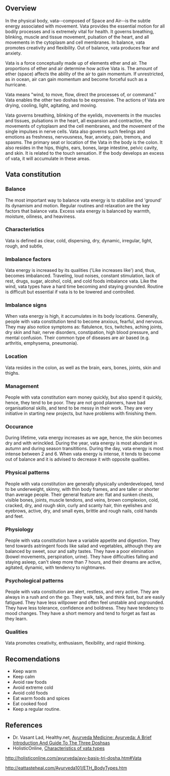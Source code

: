 ## Overview
In the physical body, vata--composed of Space and Air--is the subtle energy associated with movement. Vata provides the essential motion for all bodily processes and is extremely vital for health. It governs breathing, blinking, muscle and tissue movement, pulsation of the heart, and all movements in the cytoplasm and cell membranes. In balance, vata promotes creativity and flexibility. Out of balance, vata produces fear and anxiety.

Vata is a force conceptually made up of elements ether and air. The proportions of ether and air determine how active Vata is. The amount of ether (space) affects the ability of the air to gain momentum. If unrestricted, as in ocean, air can gain momentum and become forceful such as a hurricane.

Vata means "wind, to move, flow, direct the processes of, or command." Vata enables the other two doshas to be expressive. The actions of Vata are drying, cooling, light, agitating, and moving.

Vata governs breathing, blinking of the eyelids, movements in the muscles and tissues, pulsations in the heart, all expansion and contraction, the movements of cytoplasm and the cell membranes, and the movement of the single impulses in nerve cells. Vata also governs such feelings and emotions as freshness, nervousness, fear, anxiety, pain, tremors, and spasms. The primary seat or location of the Vata in the body is the colon. It also resides in the hips, thighs, ears, bones, large intestine, pelvic cavity, and skin. It  is related to the touch sensation. If the body develops an excess of vata, it will accumulate in these areas.

## Vata constitution
### Balance
The most important way to balance vata energy is to stabilise and 'ground' its dynamism and motion. Regular routines and relaxation are the key factors that balance vata. Excess vata energy is balanced by warmth, moisture, oiliness, and heaviness.

### Characteristics
Vata is defined as clear, cold, dispersing, dry, dynamic, irregular, light, rough, and subtle,

### Imbalance factors
Vata energy is increased by its qualities ('Like increases like') and, thus, becomes imbalanced. Traveling, loud noises, constant stimulation, lack of rest, drugs, sugar, alcohol, cold, and cold foods imbalance vata. Like the wind, vata types have a hard time becoming and staying grounded. Routine is difficult but essential if vata is to be lowered and controlled.

### Imbalance signs
When vata energy is high, it accumulates in its body locations. Generally, people with vata constitution tend to become anxious, fearful, and nervous. They may also notice symptoms as: flatulence, tics, twitches, aching joints, dry skin and hair, nerve disorders, constipation, high blood pressure, and mental confusion. Their common type of diseases are air based (e.g. arthritis, emphysema, pneumonia).

### Location
Vata resides in the colon, as well as the brain, ears, bones, joints, skin and thighs.

### Management
People with vata constitution earn money quickly, but also spend it quickly, hence, they tend to be poor. They are not good planners, have bad organisational skills, and tend to be messy in their work. They are very initiative in starting new projects, but have problems with finishing them.

### Occurance
During lifetime, vata energy increases as we age, hence, the skin becomes dry and with wrinckled. During the year, vata energy is most abundant in autumn and during season transititions. During the day, vata energy is most intense between 2 and 6. When vata energy is intense, it tends to become out of balance and it is advised to decrease it with opposite qualities.

### Physical patterns
People with vata constitution are generally physically underdeveloped, tend to be underweight, skinny, with thin body frames, and are taller or shorter than average people. Their general feature are: flat and sunken chests, visible bones, joints, muscle tendons, and veins, brown complexion, cold, cracked, dry, and rough skin, curly and scanty hair, thin eyelishes and eyebrows, active, dry, and small eyes, brittle and rough nails, cold hands and feet. 

### Physiology
People with vata constitution have a variable appetite and digestion. They tend towards astringent foods like salad and vegetables, although they are balanced by sweet, sour and salty tastes. They have a poor elimination (bowel movements, perspiration, urine). They have difficulties falling and staying asleep, can't sleep more than 7 hours, and their dreams are active, agitated, dynamic, with tendency to nightmares.

### Psychological patterns
People with vata constitution are alert, restless, and very active. They are always in a rush and on the go. They walk, talk, and think fast, but are easily fatigued. They have less willpower and often feel unstable and ungrounded. They have less tolerance, confidence and boldness. They have tendency to mood changes. They have a short memory and tend to forget as fast as they learn. 

### Qualities
Vata promotes creativity, enthusiasm, flexibility, and rapid thinking.

## Recomendations
- Keep warm
- Keep calm
- Avoid raw foods
- Avoid extreme cold
- Avoid cold foods
- Eat warm foods and spices
- Eat cooked food
- Keep a regular routine.

## References
- Dr. Vasant Lad, Healthy.net, [Ayurveda Medicine: Ayurveda: A Brief Introduction And Guide To The Three Doshsas](http://www.healthy.net/Health/Article/Ayurveda_A_Brief_Introduction_and_Guide_to_the_Three_Doshsas/355/3)
- HolisticOnline, [Characteristics of vata types](http://holisticonline.com/ayurveda/ayv-vata-characterisitics.htm)

http://holisticonline.com/ayurveda/ayv-basis-tri-dosha.htm#Vata

http://eattasteheal.com/Ayurveda101/ETH_BodyTypes.htm
